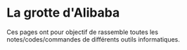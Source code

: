 #  La grotte d'Alibaba

Ces pages ont pour objectif de rassemble toutes les notes/codes/commandes de différents outils informatiques.
